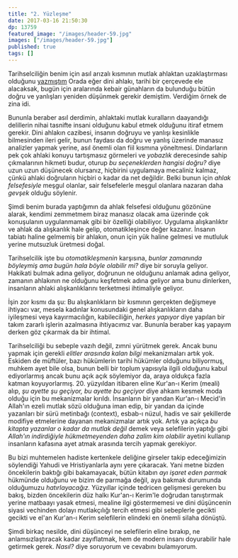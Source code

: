 ```yaml
---
title: "2. Yüzleşme"
date: 2017-03-16 21:50:30
dp: 13759
featured_image: "/images/header-59.jpg"
images: ["/images/header-59.jpg"]
published: true
tags: []
---
```




Tarihselciliğin benim için asıl arızalı kısmının mutlak ahlaktan uzaklaştırması
olduğunu [yazmıştım](/yevmiyeler/yevmiye-13727-12845/) Orada eğer dini ahlakı,
tarihi bir çerçevede ele alacaksak, bugün için aralarında kebair günahların da
bulunduğu bütün doğru ve yanlışları yeniden düşünmek gerekir demiştim. Verdiğim
örnek de zina idi.

Bununla beraber asıl derdimin, ahlaktaki mutlak kuralların daayandığı delillerin
nihai tasnifte insani olduğunu kabul etmek olduğunu itiraf etmem gerekir. Dini
ahlakın cazibesi, insanın doğruyu ve yanlışı kesinlikle bilmesinden ileri gelir,
bunun faydası da doğru ve yanlış üzerinde manasız analizler yapmak yerine, asıl
önemli olan fiil kısmına yöneltmesi. Dindarların pek çok ahlaki konuyu
tartışmasız görmeleri ve *yobazlık* derecesinde sahip çıkmalarının hikmeti
budur, oturup *bu seçeneklerden hangisi doğru?* diye uzun uzun düşünecek
olursanız, hiçbirini uygulamaya mecaliniz kalmaz, çünkü ahlaki doğruların
hiçbiri o kadar da net değildir. Belki bunun için *ahlak felsefesiyle* meşgul
olanlar, sair felsefelerle meşgul olanlara nazaran daha *gevşek* olduğu
söylenir.

Şimdi benim burada yaptığımın da ahlak felsefesi olduğunu gözönüne alarak,
kendimi zemmetmem biraz manasız olacak ama üzerinde çok konuşulanın uygulanmamak
gibi bir özelliği olabiliyor. Uygulama alışkanlıktır ve ahlak da alışkanlık hale
gelip, otomatikleşince değer kazanır. İnsanın tabiatı haline gelmemiş bir
ahlakın, onun için yük haline gelmesi ve mutluluk yerine mutsuzluk üretmesi
doğal. 

Tarihselcilik işte bu *otomatikleşmenin* karşısına, *bunlar zamanında böyleymiş
ama bugün hala böyle olabilir mi?* diye bir soruyla geliyor. Hakikati bulmak
adına geliyor, doğrunun ne olduğunu anlamak adına geliyor, zamanın ahlakının ne
olduğunu keşfetmek adına geliyor ama bunu dinlerken, insanların ahlaki
alışkanlıklarını terketmesi ihtimaliyle geliyor.

İşin zor kısmı da şu: Bu alışkanlıkların bir kısmının gerçekten değişmeye
ihtiyacı var, mesela kadınlar konusundaki genel alışkanlıkların daha iyileşmesi
veya kayırmacılığın, kabileciliğin, *herkes yapıyor* diye yapılan bir takım
zararlı işlerin azalmasına ihtiyacımız var. Bununla beraber kaş yapayım derken
göz çıkarmak da bir ihtimal.

Tarihselciliği bu sebeple vazıh değil, zımni yürütmek gerek. Ancak bunu yapmak
için gerekli *elitler arasında kalan bilgi* mekanizmaları artık yok. Eskiden de
müftüler, bazı hükümlerin tarihi hükümler olduğunu biliyormuş, muhkem ayet bile
olsa, bunun belli bir toplum yapısıyla ilgili olduğunu kabul ediyorlarmış ancak
bunu açık açık söylemiyor da, araya oldukça fazla katman
koyuyorlarmış. 20. yüzyıldan itibaren eline Kur'an-ı Kerim (meali) alıp, *şu
ayette şu geçiyor, bu ayette bu geçiyor* diye ahkam kesmek moda olduğu için bu
mekanizmalar kırıldı. İnsanların bir yandan Kur'an-ı Mecid'in Allah'ın ezeli
mutlak sözü olduğuna iman edip, bir yandan da içinde yazanları bir sürü
metinbağı (context), esbab-ı nüzul, hadis ve sair şekillerde modifiye etmelerine
dayanan mekanizmalar artık yok. Artık ya açıkça *bu kitapta yazanlar o kadar da
mutlak değil* demek veya selefilerin yaptığı gibi *Allah'ın indirdiğiyle
hükmetmeyenden daha zalim kim olabilir* ayetini kullanıp insanların kafasına
ayet atmak arasında tercih yapmak gerekiyor. 

Bu bizi muhtemelen hadiste kertenkele deliğine girseler takip edeceğimizin
söylendiği Yahudi ve Hristiyanlarla aynı yere çıkaracak. Yani metne bizden
öncekilerin baktığı gibi bakamayacak, bütün kitabın *ayı işaret eden parmak*
hükmünde olduğunu ve bizim de parmağa değil, aya bakmak durumunda olduğumuzu
*hatırlayacağız.* Yüzyıllar içinde tedricen gelişmesi gereken bu bakış, bizden
öncekilerin düz halkı Kur'an-ı Kerim'le doğrudan tanıştırmak yerine matbaayı
yasak etmesi, mealine ilgi göstermemesi ve dini düşüncenin siyasi vechinden
dolayı mutlakçılığı tercih etmesi gibi sebeplerle gecikti gecikti ve el'an
Kur'an-ı Kerim selefilerin elindeki en önemli silaha dönüştü.

Şimdi birkaç nesilde, dini düşünceyi ne selefilerin eline bırakıp, ne
anlamsızlaştıracak kadar zayıflatmak, hem de modern insanı doyurabilir hale
getirmek gerek. *Nasıl?* diye soruyorum ve cevabını bulamıyorum. 

